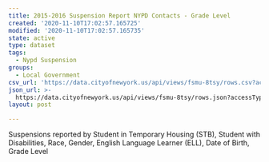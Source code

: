 ```yaml
---
title: 2015-2016 Suspension Report NYPD Contacts - Grade Level
created: '2020-11-10T17:02:57.165725'
modified: '2020-11-10T17:02:57.165735'
state: active
type: dataset
tags:
  - Nypd Suspension
groups:
  - Local Government
csv_url: 'https://data.cityofnewyork.us/api/views/fsmu-8tsy/rows.csv?accessType=DOWNLOAD'
json_url: >-
  https://data.cityofnewyork.us/api/views/fsmu-8tsy/rows.json?accessType=DOWNLOAD
layout: post

---
```

Suspensions reported by Student in Temporary Housing (STB), Student with Disabilities, Race, Gender, English Language Learner (ELL), Date of Birth, Grade Level
